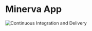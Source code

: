 # Minerva App

![Continuous Integration and Delivery](https://github.com/arvindcletus/minerva-app/workflows/Continuous%20Integration%20and%20Delivery/badge.svg?branch=master)
